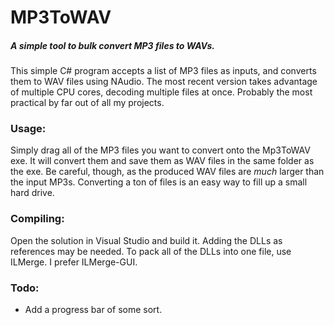 # MP3ToWAV
##### A simple tool to bulk convert MP3 files to WAVs.

This simple C# program accepts a list of MP3 files as inputs, and converts them to WAV files using NAudio. The most recent version takes advantage of multiple CPU cores, decoding multiple files at once. Probably the most practical by far out of all my projects.

### Usage:
Simply drag all of the MP3 files you want to convert onto the Mp3ToWAV exe. It will convert them and save them as WAV files in the same folder as the exe. Be careful, though, as the produced WAV files are *much* larger than the input MP3s. Converting a ton of files is an easy way to fill up a small hard drive.

### Compiling:
Open the solution in Visual Studio and build it. Adding the DLLs as references may be needed. To pack all of the DLLs into one file, use ILMerge. I prefer ILMerge-GUI.

### Todo:
* Add a progress bar of some sort.
